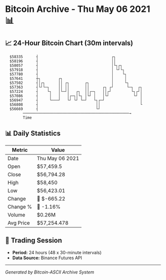# Bitcoin Archive - Thu May 06 2021 📊

## 📈 24-Hour Bitcoin Chart (30m intervals)

```
  $58335      ┤                                 ┌┐             
  $58196      ┤                                 ││             
  $58057      ┤                                 │└┐┌┐          
  $57918      ┤                                 │ └┘└┐         
  $57780      ┤                                 │    └┐        
  $57641      ┼┐        ┌┐                      │     │        
  $57502      ┤│┌┐      ││ ┌┐       ┌┐          │     └┐       
  $57363      ┤└┘└─┐    ││ ││       ││      ┌┐ ┌┘      └─┐  ┌┐ 
  $57224      ┤    └┐   │└─┘│   ┌┐  ││┌─┐   ││┌┘         └┐┌┘│ 
  $57086      ┤     │   │   │┌─┐│└┐ │└┘ │   │└┘           └┘ │ 
  $56947      ┤     └───┘   └┘ └┘ └─┘   └┐┌─┘                │ 
  $56808      ┤                          ││                  └ 
  $56669      ┤                          └┘                    
        ────────────────────────────────────────────────→
        Time
```

## 📊 Daily Statistics

| Metric | Value |
|--------|-------|
| Date | Thu May 06 2021 |
| Open | $57,459.5 |
| Close | $56,794.28 |
| High | $58,450 |
| Low | $56,423.01 |
| Change | 🔴 $-665.22 |
| Change % | 🔴 -1.16% |
| Volume | $0.26M |
| Avg Price | $57,254.478 |

## 📅 Trading Session

- **Period:** 24 hours (48 x 30-minute intervals)
- **Data Source:** Binance Futures API

---
*Generated by Bitcoin-ASCII Archive System*
